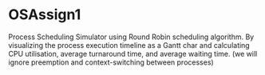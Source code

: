 # OSAssign1
Process Scheduling Simulator using Round Robin scheduling algorithm. By visualizing the process execution timeline as a Gantt char and calculating CPU utilisation, average turnaround time, and average waiting time. (we will ignore preemption and context-switching between processes)
